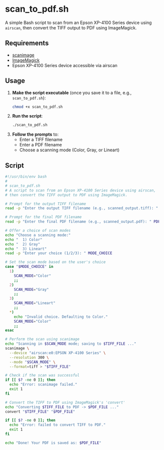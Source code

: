 # scan_to_pdf.sh

A simple Bash script to scan from an Epson XP-4100 Series device using `airscan`,
then convert the TIFF output to PDF using ImageMagick.

## Requirements
- [scanimage](http://www.sane-project.org/)
- [ImageMagick](https://imagemagick.org/)
- Epson XP-4100 Series device accessible via airscan

## Usage

1. **Make the script executable** (once you save it to a file, e.g., `scan_to_pdf.sh`):
   ```bash
   chmod +x scan_to_pdf.sh
   ```
2. **Run the script**:
   ```bash
   ./scan_to_pdf.sh
   ```
3. **Follow the prompts** to:
   - Enter a TIFF filename
   - Enter a PDF filename
   - Choose a scanning mode (Color, Gray, or Lineart)

## Script

```bash
#!/usr/bin/env bash
#
# scan_to_pdf.sh
# A script to scan from an Epson XP-4100 Series device using airscan,
# then convert the TIFF output to PDF using ImageMagick.

# Prompt for the output TIFF filename
read -p "Enter the output TIFF filename (e.g., scanned_output.tiff): " TIFF_FILE

# Prompt for the final PDF filename
read -p "Enter the final PDF filename (e.g., scanned_output.pdf): " PDF_FILE

# Offer a choice of scan modes
echo "Choose a scanning mode:"
echo "  1) Color"
echo "  2) Gray"
echo "  3) Lineart"
read -p "Enter your choice (1/2/3): " MODE_CHOICE

# Set the scan mode based on the user's choice
case "$MODE_CHOICE" in
  1)
    SCAN_MODE="Color"
    ;;
  2)
    SCAN_MODE="Gray"
    ;;
  3)
    SCAN_MODE="Lineart"
    ;;
  *)
    echo "Invalid choice. Defaulting to Color."
    SCAN_MODE="Color"
    ;;
esac

# Perform the scan using scanimage
echo "Scanning in $SCAN_MODE mode; saving to $TIFF_FILE ..."
scanimage \
  --device "airscan:e0:EPSON XP-4100 Series" \
  --resolution 300 \
  --mode "$SCAN_MODE" \
  --format=tiff > "$TIFF_FILE"

# Check if the scan was successful
if [[ $? -ne 0 ]]; then
  echo "Error: scanimage failed."
  exit 1
fi

# Convert the TIFF to PDF using ImageMagick's 'convert'
echo "Converting $TIFF_FILE to PDF -> $PDF_FILE ..."
convert "$TIFF_FILE" "$PDF_FILE"

if [[ $? -ne 0 ]]; then
  echo "Error: failed to convert TIFF to PDF."
  exit 1
fi

echo "Done! Your PDF is saved as: $PDF_FILE"
```
```
